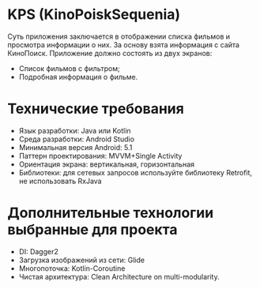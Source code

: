 # KPS (KinoPoiskSequenia)
Суть приложения заключается в отображении списка фильмов и просмотра информации о них. За основу взята информация с сайта КиноПоиск.
Приложение должно состоять из двух экранов:
- Список фильмов с фильтром;
- Подробная информация о фильме.


# Технические требования
- Язык разработки: Java или Kotlin
- Среда разработки: Android Studio
- Минимальная версия Android: 5.1
- Паттерн проектирования: MVVM+Single Activity
- Ориентация экрана: вертикальная, горизонтальная
- Библиотеки: для сетевых запросов используйте библиотеку Retrofit, не использовать RxJava

# Дополнительные технологии выбранные для проекта
- DI: Dagger2
- Загрузка изображений из сети: Glide
- Многопоточка: Kotlin-Coroutine
- Чистая архитектура: Clean Architecture on multi-modularity.
